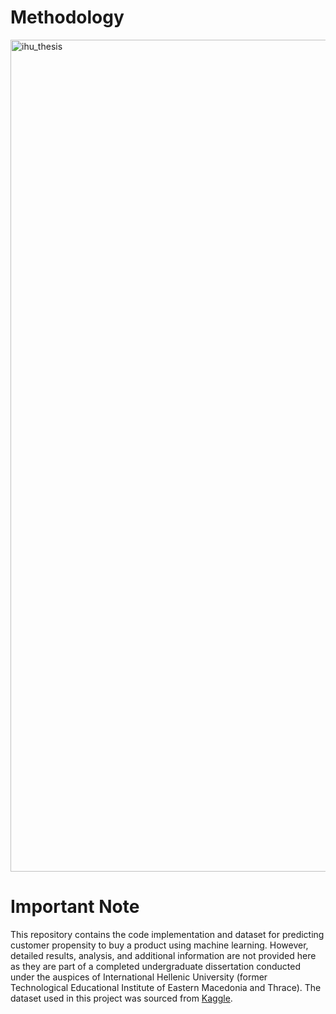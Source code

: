 # Methodology
<img width="1331" alt="ihu_thesis" src="https://github.com/kostask200/predict-propensity-to-buy-ML/assets/52539442/b245ee21-687c-467d-be5d-57a12774c82c">

# Important Note
This repository contains the code implementation and dataset for predicting customer propensity to buy a product using machine learning. However, detailed results, analysis, and additional information are not provided here as they are part of a completed undergraduate dissertation conducted under the auspices of International Hellenic University (former Technological Educational Institute of Eastern Macedonia and Thrace). The dataset used in this project was sourced from [Kaggle](https://www.kaggle.com/datasets/benpowis/customer-propensity-to-purchase-data).
